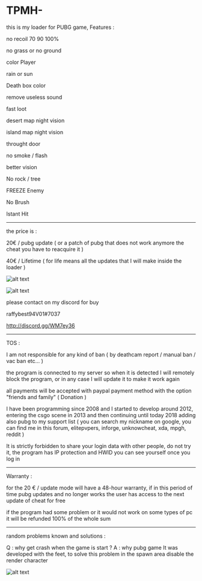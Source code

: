 # TPMH-
this is my loader for PUBG game, Features : 

no recoil 70 90 100%

no grass or no ground

color Player 

rain or sun

Death box color

remove useless sound

fast loot

desert map night vision

island map night vision

throught door

no smoke / flash 

better vision

No rock / tree

FREEZE Enemy

No Brush

Istant Hit 

---------------------------------------------------------------

the price is :

20€ / pubg update ( or a patch of pubg that does not work anymore the cheat you have to reacquire it )

40€ / Lifetime ( for life means all the updates that I will make inside the loader )

![alt text](http://puu.sh/Ar5nI/6ae276917c.png)  

![alt text](http://puu.sh/Ar5oD/f43ac73f85.png)

please contact on my discord for buy

raffybest94V01#7037

http://discord.gg/WM7ey36

--------------------------------------------------------------

TOS :

I am not responsible for any kind of ban ( by deathcam report / manual ban / vac ban etc... ) 

the program is connected to my server so when it is detected I will remotely block the program, or in any case I will update it to make it work again

all payments will be accepted with paypal payment method with the option "friends and family" ( Donation ) 

I have been programming since 2008 and I started to develop around 2012, entering the csgo scene in 2013 and then continuing until today 2018 adding also pubg to my support list ( you can search my nickname on google, you can find me in this forum, elitepvpers, inforge, unknowcheat, xda, mpgh, reddit ) 

It is strictly forbidden to share your login data with other people, do not try it, the program has IP protection and HWID you can see yourself once you log in

----------------------------------------------------------------

Warranty : 

for the 20 € / update mode will have a 48-hour warranty, if in this period of time pubg updates and no longer works the user has access to the next update of cheat for free

if the program had some problem or it would not work on some types of pc it will be refunded 100% of the whole sum

----------------------------------------------------------------

random problems known and solutions :

Q : why get crash when the game is start ? 
A : why pubg game It was developed with the feet, to solve this problem in the spawn area disable the render character

![alt text](https://imgur.com/a/CbWiPCW)  

